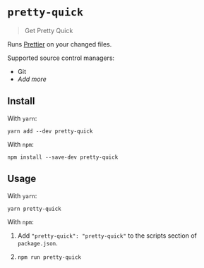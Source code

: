 # `pretty-quick`

> Get Pretty Quick

Runs [Prettier](https://prettier.io) on your changed files.

Supported source control managers:

* Git
* _Add more_

## Install

With `yarn`:

```shellsession
yarn add --dev pretty-quick
```

With `npm`:

```shellsession
npm install --save-dev pretty-quick
```

## Usage

With `yarn`:

```shellsession
yarn pretty-quick
```

With `npm`:

1. Add `"pretty-quick": "pretty-quick"` to the scripts section of `package.json`.
2. ```shellsession
   npm run pretty-quick
   ```
